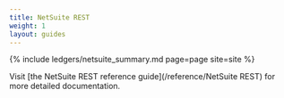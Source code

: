 ```yaml
---
title: NetSuite REST
weight: 1
layout: guides
---
```


{% include ledgers/netsuite_summary.md page=page site=site %}

Visit [the NetSuite REST reference guide](/reference/NetSuite REST) for more detailed documentation.